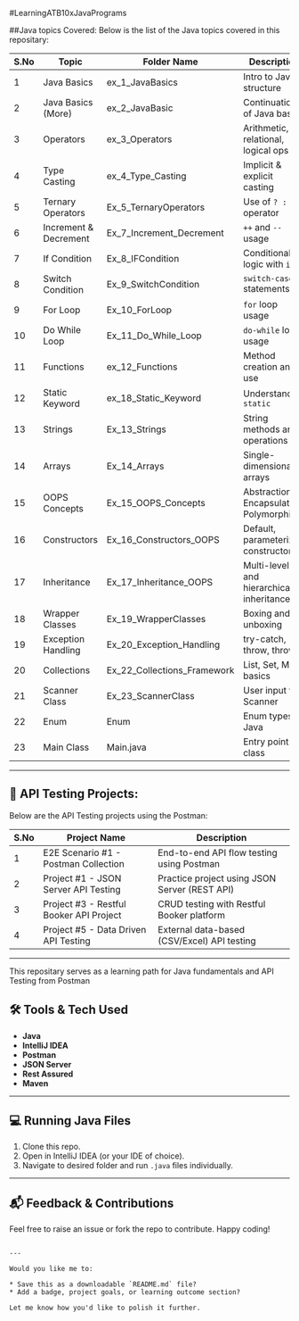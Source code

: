 #LearningATB10xJavaPrograms

##Java topics Covered:
Below is the list of the Java topics covered in this repositary:

| S.No | Topic                           | Folder Name                       | Description                                 |
|------|----------------------------------|-----------------------------------|---------------------------------------------|
| 1    | Java Basics                     | ex_1_JavaBasics                   | Intro to Java structure                     |
| 2    | Java Basics (More)              | ex_2_JavaBasic                    | Continuation of Java basics                 |
| 3    | Operators                       | ex_3_Operators                    | Arithmetic, relational, logical ops         |
| 4    | Type Casting                    | ex_4_Type_Casting                 | Implicit & explicit casting                 |
| 5    | Ternary Operators               | Ex_5_TernaryOperators             | Use of `? :` operator                       |
| 6    | Increment & Decrement           | Ex_7_Increment_Decrement          | `++` and `--` usage                         |
| 7    | If Condition                    | Ex_8_IFCondition                  | Conditional logic with `if`                 |
| 8    | Switch Condition                | Ex_9_SwitchCondition              | `switch-case` statements                    |
| 9    | For Loop                        | Ex_10_ForLoop                     | `for` loop usage                            |
| 10   | Do While Loop                   | Ex_11_Do_While_Loop               | `do-while` loop usage                       |
| 11   | Functions                       | ex_12_Functions                   | Method creation and use                     |
| 12   | Static Keyword                  | ex_18_Static_Keyword              | Understanding `static`                      |
| 13   | Strings                         | Ex_13_Strings                     | String methods and operations               |
| 14   | Arrays                          | Ex_14_Arrays                      | Single-dimensional arrays                   |
| 15   | OOPS Concepts                   | Ex_15_OOPS_Concepts               | Abstraction, Encapsulation, Polymorphism    |
| 16   | Constructors                    | Ex_16_Constructors_OOPS          | Default, parameterized constructors         |
| 17   | Inheritance                     | Ex_17_Inheritance_OOPS           | Multi-level and hierarchical inheritance    |
| 18   | Wrapper Classes                 | Ex_19_WrapperClasses             | Boxing and unboxing                         |
| 19   | Exception Handling              | Ex_20_Exception_Handling         | try-catch, throw, throws                    |
| 20   | Collections                     | Ex_22_Collections_Framework      | List, Set, Map basics                       |
| 21   | Scanner Class                   | Ex_23_ScannerClass               | User input via Scanner                      |
| 22   | Enum                            | Enum                             | Enum types in Java                          |
| 23   | Main Class                      | Main.java                        | Entry point class                           |

---

## 🧪 API Testing Projects:
Below are the API Testing projects using the Postman:

| S.No | Project Name                             | Description                                         |
|------|-------------------------------------------|-----------------------------------------------------|
| 1    | E2E Scenario #1 - Postman Collection      | End-to-end API flow testing using Postman          |
| 2    | Project #1 - JSON Server API Testing      | Practice project using JSON Server (REST API)      |
| 3    | Project #3 - Restful Booker API Project   | CRUD testing with Restful Booker platform          |
| 4    | Project #5 - Data Driven API Testing      | External data-based (CSV/Excel) API testing        |

---
This repositary serves as a learning path for Java fundamentals and API Testing from Postman
## 🛠 Tools & Tech Used

- **Java**
- **IntelliJ IDEA**
- **Postman**
- **JSON Server**
- **Rest Assured**
- **Maven**

---

## 💻 Running Java Files

1. Clone this repo.
2. Open in IntelliJ IDEA (or your IDE of choice).
3. Navigate to desired folder and run `.java` files individually.

---

## 📬 Feedback & Contributions

Feel free to raise an issue or fork the repo to contribute. Happy coding!
```

---

Would you like me to:

* Save this as a downloadable `README.md` file?
* Add a badge, project goals, or learning outcome section?

Let me know how you'd like to polish it further.

